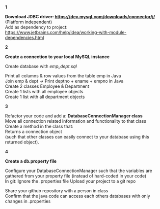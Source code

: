 **1**

**Download JDBC driver: https://dev.mysql.com/downloads/connector/j/** (Platform independent) <br>
Add as dependency to project: https://www.jetbrains.com/help/idea/working-with-module-dependencies.html

**2**

**Create a connection to your local MySQL instance**<br>

Create database with <i>emp_dept.sql</i>

Print all columns & row values from the table emp in Java<br>
Join emp & dept -> Print deptno + ename + empno in Java<br>
Create 2 classes Employee & Department<br>
Create 1 lists with all employee objects<br>
Create 1 list with all department objects<br>

**3**

Refactor your code and add a:
**DatabaseConnectionManager class**<br>
Move all connection related information and functionality to that class<br>
Create a method in the class that:<br>
Returns a connection object 
<br>(such that other classes can easily connect to your database using this returned object).

**4**

**Create a db.property file**

Configure your DatabaseConnectionManager such that the variables are gathered from your 
property file (instead of hard-coded in your code)<br>
In git: Ignore the .properties file
Upload your project to a git repo

Share your github repository with a person in class<br>
Confirm that the java code can access each others databases with only changes in .properties
